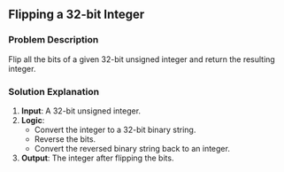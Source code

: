 ## Flipping a 32-bit Integer

### Problem Description
Flip all the bits of a given 32-bit unsigned integer and return the resulting integer.

### Solution Explanation
1. **Input**: A 32-bit unsigned integer.
2. **Logic**:
   - Convert the integer to a 32-bit binary string.
   - Reverse the bits.
   - Convert the reversed binary string back to an integer.
3. **Output**: The integer after flipping the bits.